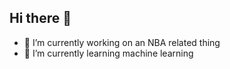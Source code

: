 ## Hi there 👋

- 🔭  I’m currently working on an NBA related thing
- 🌱 I’m currently learning machine learning
